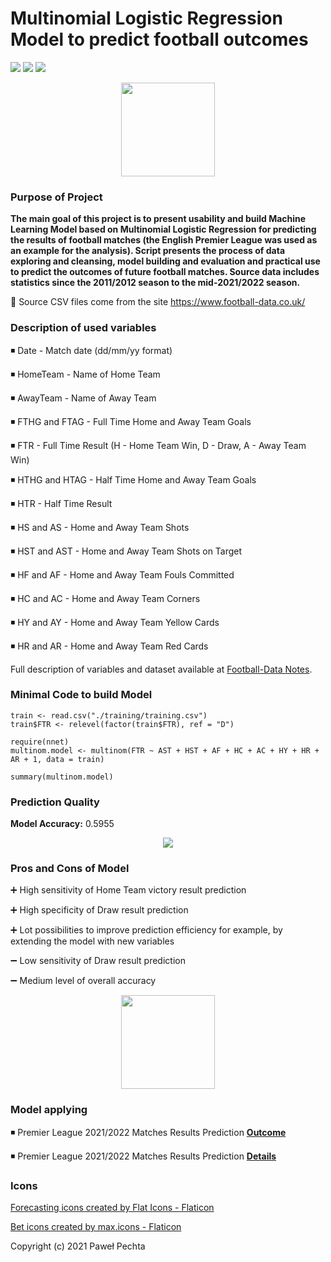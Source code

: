 # Multinomial Logistic Regression Model to predict football outcomes

<img src="https://img.shields.io/github/languages/top/pawelp0499/football-prediction-model" /> <img src="https://img.shields.io/github/last-commit/pawelp0499/football-prediction-model?style=plastic" /> <img src="https://img.shields.io/badge/total%20commits-88-blueviolet" />


<p align="center"> <img src="https://cdn-icons-png.flaticon.com/512/2534/2534371.png" width="150" height="150" /> </p>


### Purpose of Project

**The main goal of this project is to present usability and build Machine Learning Model based on Multinomial Logistic Regression for predicting the results of football matches (the English Premier League was used as an example for the analysis). Script presents the process of data exploring and cleansing, model building and evaluation and practical use to predict the outcomes of future football matches. 
Source data includes statistics since the 2011/2012 season to the mid-2021/2022 season.**

🔸 Source CSV files come from the site https://www.football-data.co.uk/

### Description of used variables

◾ Date - Match date (dd/mm/yy format)

◾ HomeTeam - Name of Home Team

◾ AwayTeam - Name of Away Team

◾ FTHG and FTAG - Full Time Home and Away Team Goals

◾ FTR - Full Time Result (H - Home Team Win, D - Draw, A - Away Team Win)

◾ HTHG and HTAG - Half Time Home and Away Team Goals

◾ HTR - Half Time Result

◾ HS and AS - Home and Away Team Shots

◾ HST and AST - Home and Away Team Shots on Target

◾ HF and AF - Home and Away Team Fouls Committed

◾ HC and AC - Home and Away Team Corners

◾ HY and AY - Home and Away Team Yellow Cards

◾ HR and AR - Home and Away Team Red Cards

Full description of variables and dataset available at [Football-Data Notes](https://www.football-data.co.uk/notes.txt).

### Minimal Code to build Model

```
train <- read.csv("./training/training.csv")
train$FTR <- relevel(factor(train$FTR), ref = "D")

require(nnet)
multinom.model <- multinom(FTR ~ AST + HST + AF + HC + AC + HY + HR + AR + 1, data = train) 

summary(multinom.model)      
```

### Prediction Quality
**Model Accuracy:** 0.5955
<p align="center">
  <img src="https://i.postimg.cc/qR2Qhn30/Confusion-Matrix.png" />
</p>

### Pros and Cons of Model

➕ High sensitivity of Home Team victory result prediction

➕ High specificity of Draw result prediction

➕ Lot possibilities to improve prediction efficiency for example, by extending the model with new variables

➖ Low sensitivity of Draw result prediction

➖ Medium level of overall accuracy

<p align="center"> <img src="https://cdn-icons.flaticon.com/png/512/3425/premium/3425945.png?token=exp=1649536774~hmac=92ce4ce347d71da93327013eb11dea57" width="150" height="150" /> </p>

### Model applying

◾ Premier League 2021/2022 Matches Results Prediction **[Outcome](https://github.com/pawelp0499/Multinomial-LR-Model-to-predict-football-outcomes/blob/main/future_matches_prediction/predictions.csv)**

◾ Premier League 2021/2022 Matches Results Prediction **[Details](https://github.com/pawelp0499/Multinomial-LR-Model-to-predict-football-outcomes/blob/main/future_matches_prediction/README.md)**

### Icons

<a href="https://www.flaticon.com/free-icons/forecasting" title="forecasting icons">Forecasting icons created by Flat Icons - Flaticon</a>

<a href="https://www.flaticon.com/free-icons/bet" title="Bet icons">Bet icons created by max.icons - Flaticon</a>


Copyright (c) 2021 Paweł Pechta


